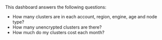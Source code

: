This dashboard answers the following questions:

- How many clusters are in each account, region, engine, age and node type?
- How many unencrypted clusters are there?
- How much do my clusters cost each month?
